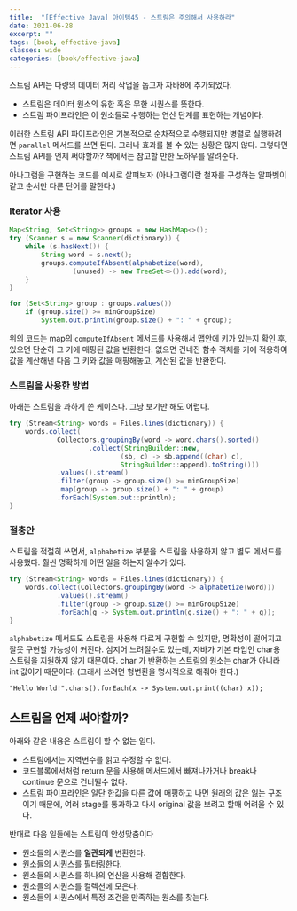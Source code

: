 ```yaml
---
title:  "[Effective Java] 아이템45 - 스트림은 주의해서 사용하라"
date: 2021-06-28
excerpt: ""
tags: [book, effective-java]
classes: wide
categories: [book/effective-java]
---
```


스트림 API는 다량의 데이터 처리 작업을 돕고자 자바8에 추가되었다.
  - 스트림은 데이터 원소의 유한 혹은 무한 시퀀스를 뜻한다.
  - 스트림 파이프라인은 이 원소들로 수행하는 연산 단계를 표현하는 개념이다.

이러한 스트림 API 파이프라인은 기본적으로 순차적으로 수행되지만 병렬로 실행하려면 `parallel` 메서드를 쓰면 된다. 그러나 효과를 볼 수 있는 상황은 많지 않다.
그렇다면 스트림 API를 언제 써야할까? 책에서는 참고할 만한 노하우를 알려준다.

아나그램을 구현하는 코드를 예시로 살펴보자 (아나그램이란 철자를 구성하는 알파벳이 같고 순서만 다른 단어를 말한다.)

### Iterator 사용

``` java
Map<String, Set<String>> groups = new HashMap<>();
try (Scanner s = new Scanner(dictionary)) {
    while (s.hasNext()) {
        String word = s.next();
        groups.computeIfAbsent(alphabetize(word),
                (unused) -> new TreeSet<>()).add(word);
    }
}

for (Set<String> group : groups.values())
    if (group.size() >= minGroupSize)
        System.out.println(group.size() + ": " + group);
```

위의 코드는 map의 `computeIfAbsent` 메서드를 사용해서 맵안에 키가 있는지 확인 후, 있으면 단순히 그 키에 매핑된 값을 반환한다. 없으면 건네진 함수 객체를 키에 적용하여 값을 계산해낸 다음 그 키와 값을 매핑해놓고, 계산된 값을 반환한다.

### 스트림을 사용한 방법

아래는 스트림을 과하게 쓴 케이스다. 그냥 보기만 해도 어렵다.

``` java
try (Stream<String> words = Files.lines(dictionary)) {
    words.collect(
            Collectors.groupingBy(word -> word.chars().sorted()
                    .collect(StringBuilder::new,
                            (sb, c) -> sb.append((char) c),
                            StringBuilder::append).toString()))
            .values().stream()
            .filter(group -> group.size() >= minGroupSize)
            .map(group -> group.size() + ": " + group)
            .forEach(System.out::println);
}
```

### 절충안

스트림을 적절히 쓰면서, `alphabetize` 부분을 스트림을 사용하지 않고 별도 메서드를 사용했다. 훨씬 명확하게 어떤 일을 하는지 알수가 있다.

``` java
try (Stream<String> words = Files.lines(dictionary)) {
    words.collect(Collectors.groupingBy(word -> alphabetize(word)))
            .values().stream()
            .filter(group -> group.size() >= minGroupSize)
            .forEach(g -> System.out.println(g.size() + ": " + g));
}
```

`alphabetize` 메서드도 스트림을 사용해 다르게 구현할 수 있지만, 명확성이 떨어지고 잘못 구현할 가능성이 커진다. 심지어 느려질수도 있는데, 자바가 기본 타입인 char용 스트림을 지원하지 않기 때문이다. char 가 반환하는 스트림의 원소는 char가 아니라 int 값이기 때문이다. (그래서 쓰려면 형변환을 명시적으로 해줘야 한다.)

```
"Hello World!".chars().forEach(x -> System.out.print((char) x));
```

## 스트림을 언제 써야할까?

아래와 같은 내용은 스트림이 할 수 없는 일다.

- 스트림에서는 지역변수를 읽고 수정할 수 없다.
- 코드블록에서처럼 return 문을 사용해 메서드에서 빠져나가거나 break나 continue 문으로 건너뛸수 없다.
- 스트림 파이프라인은 일단 한값을 다른 값에 매핑하고 나면 원래의 값은 잃는 구조이기 때문에, 여러 stage를 통과하고 다시 original 값을 보려고 할때 어려울 수 있다.


반대로 다음 일들에는 스트림이 안성맞춤이다

- 원소들의 시퀀스를 **일관되게** 변환한다.
- 원소들의 시퀀스를 필터링한다.
- 원소들의 시퀀스를 하나의 연산을 사용해 결합한다.
- 원소들의 시퀀스를 컬렉션에 모은다.
- 원소들의 시퀀스에서 특정 조건을 만족하는 원소를 찾는다.
